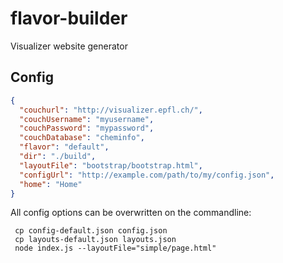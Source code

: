 # flavor-builder
Visualizer website generator

## Config
```json
{
  "couchurl": "http://visualizer.epfl.ch/",
  "couchUsername": "myusername",
  "couchPassword": "mypassword",
  "couchDatabase": "cheminfo",
  "flavor": "default",
  "dir": "./build",
  "layoutFile": "bootstrap/bootstrap.html",
  "configUrl": "http://example.com/path/to/my/config.json",
  "home": "Home"
}
```

All config options can be overwritten on the commandline:
```
 cp config-default.json config.json
 cp layouts-default.json layouts.json
 node index.js --layoutFile="simple/page.html"
```


